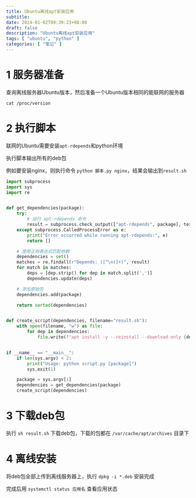 ```yaml
---
title: Ubuntu离线apt安装应用
subtitle:
date: 2024-01-02T09:39:23+08:00
draft: false
description: "Ubuntu离线apt安装应用"
tags: [ "ubuntu", "python" ]
categories: [ "笔记" ]
---
```


# 1 服务器准备

查询离线服务器Ubuntu版本，然后准备一个Ubuntu版本相同的能联网的服务器

```shell
cat /proc/version
```

# 2 执行脚本

联网的Ubuntu需要安装`apt-rdepends`和python环境

执行脚本输出所有的deb包

例如要安装nginx，则执行命令 `python 脚本.py nginx`，结果会输出到`result.sh`

```python
import subprocess
import sys
import re


def get_dependencies(package):
    try:
        # 运行 apt-rdepends 命令
        result = subprocess.check_output(["apt-rdepends", package], text=True)
    except subprocess.CalledProcessError as e:
        print("Error occurred while running apt-rdepends:", e)
        return []

    # 使用正则表达式匹配依赖
    dependencies = set()
    matches = re.findall(r"Depends: ([^\n(]+)", result)
    for match in matches:
        deps = [dep.strip() for dep in match.split(',')]
        dependencies.update(deps)

    # 添加原始包
    dependencies.add(package)

    return sorted(dependencies)


def create_script(dependencies, filename="result.sh"):
    with open(filename, "w") as file:
        for dep in dependencies:
            file.write(f"apt install -y --reinstall --download-only {dep}\n")


if __name__ == "__main__":
    if len(sys.argv) < 2:
        print("Usage: python script.py [package]")
        sys.exit(1)

    package = sys.argv[1]
    dependencies = get_dependencies(package)
    create_script(dependencies)
```

# 3 下载deb包

执行 `sh result.sh` 下载deb包，下载的包都在 `/var/cache/apt/archives` 目录下

# 4 离线安装

将deb包全部上传到离线服务器上，执行 `dpkg -i *.deb` 安装完成

完成后用 `systemctl status 应用名` 查看应用状态 
